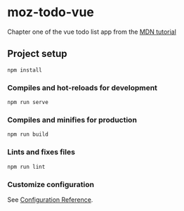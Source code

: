 # moz-todo-vue

Chapter one of the vue todo list app from the [MDN tutorial](https://developer.mozilla.org/en-US/docs/Learn/Tools_and_testing/Client-side_JavaScript_frameworks/Vue_getting_started)

## Project setup
```
npm install
```

### Compiles and hot-reloads for development
```
npm run serve
```

### Compiles and minifies for production
```
npm run build
```

### Lints and fixes files
```
npm run lint
```

### Customize configuration
See [Configuration Reference](https://cli.vuejs.org/config/).
